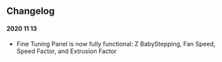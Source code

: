 ## Changelog

#### 2020 11 13
* Fine Tuning Panel is now fully functional: Z BabyStepping, Fan Speed, Speed Factor, and Extrusion Factor
